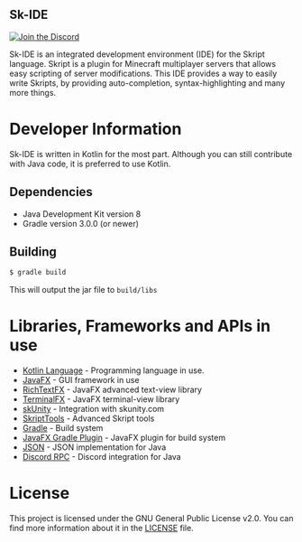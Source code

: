 Sk-IDE
------
[![Join the Discord](https://discordapp.com/api/guilds/324602899839844352/widget.png?style=shield)](https://discord.io/sk-ide)

Sk-IDE is an integrated development environment (IDE) for the Skript language. Skript is a plugin for Minecraft multiplayer servers that allows easy scripting of server modifications. 
This IDE provides a way to easily write Skripts, by providing auto-completion, syntax-highlighting and many more things.

# Developer Information
Sk-IDE is written in Kotlin for the most part. Although you can still contribute with Java code, it is preferred to use Kotlin.

## Dependencies
 - Java Development Kit version 8
 - Gradle version 3.0.0 (or newer)

## Building
```sh
$ gradle build
```
This will output the jar file to `build/libs`

# Libraries, Frameworks and APIs in use
 - [Kotlin Language](http://kotlinlang.org/) - Programming language in use.
 - [JavaFX](http://www.oracle.com/technetwork/java/javase/overview/javafx-overview-2158620.html) - GUI framework in use
 - [RichTextFX](https://github.com/FXMisc/RichTextFX) - JavaFX advanced text-view library
 - [TerminalFX](https://github.com/javaterminal/TerminalFX) - JavaFX terminal-view library
 - [skUnity](http://skunity.com/) - Integration with skunity.com
 - [SkriptTools](https://skripttools.net/) - Advanced Skript tools
 - [Gradle](https://gradle.org/) - Build system
 - [JavaFX Gradle Plugin](https://github.com/FibreFoX/javafx-gradle-plugin) - JavaFX plugin for build system
 - [JSON](https://www.json.org/json-en.html) - JSON implementation for Java
 - [Discord RPC](https://github.com/PSNRigner/discord-rpc-java) - Discord integration for Java

# License
This project is licensed under the GNU General Public License v2.0. You can find more information about it in the [LICENSE](LICENSE) file.
